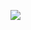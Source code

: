 <a href="https://bentohub.netlify.app/" target="_blank"><img src="https://cloud.appwrite.io/v1/storage/buckets/667d390e003b1971a8be/files/67af7015000349673945/preview?project=667d35ca0017fb21fc6c" /></a>
